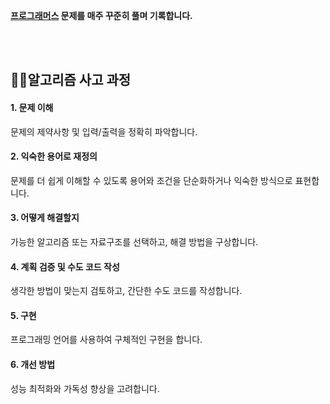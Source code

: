 **[프로그래머스](https://school.programmers.co.kr/) 문제를 매주 꾸준히 풀며 기록합니다.**  



<br>
<br>



## 🙋‍♂️알고리즘 사고 과정
#### 1. 문제 이해
문제의 제약사항 및 입력/출력을 정확히 파악합니다.

#### 2. 익숙한 용어로 재정의
문제를 더 쉽게 이해할 수 있도록 용어와 조건을 단순화하거나 익숙한 방식으로 표현합니다.

#### 3. 어떻게 해결할지 
가능한 알고리즘 또는 자료구조를 선택하고, 해결 방법을 구상합니다.

#### 4. 계획 검증 및 수도 코드 작성
생각한 방법이 맞는지 검토하고, 간단한 수도 코드를 작성합니다.

#### 5. 구현
프로그래밍 언어를 사용하여 구체적인 구현을 합니다.

#### 6. 개선 방법
성능 최적화와 가독성 향상을 고려합니다.
